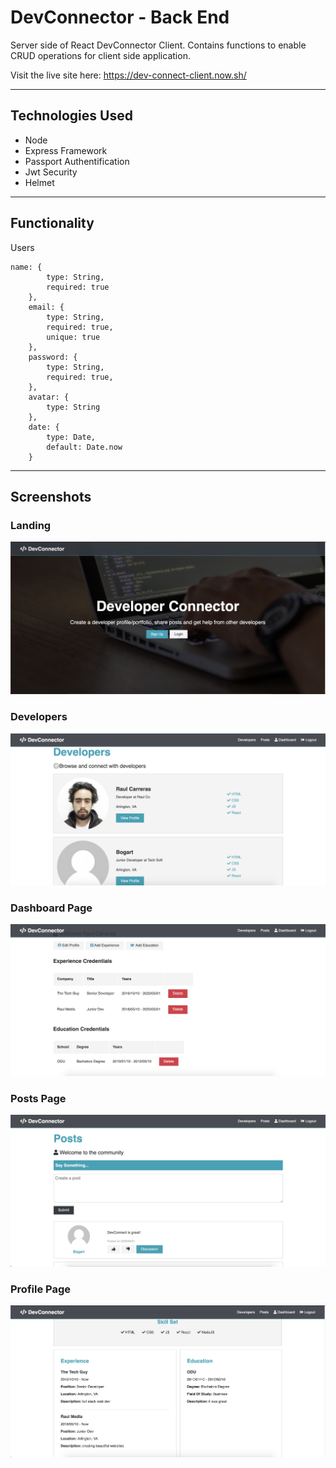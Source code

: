 # DevConnector - Back End
Server side of React DevConnector Client. Contains functions to enable CRUD operations for client side application.

Visit the live site here: https://dev-connect-client.now.sh/

---

## Technologies Used
- Node
- Express Framework
- Passport Authentification
- Jwt Security
- Helmet

---

## Functionality

Users

```    
name: {
        type: String,
        required: true
    },
    email: {
        type: String,
        required: true,
        unique: true
    },
    password: {
        type: String,
        required: true,
    },
    avatar: {
        type: String
    },
    date: {
        type: Date,
        default: Date.now
    }
```

---
## Screenshots

### Landing
![Landing Page](screenshots/Landing.png)

### Developers
![Developers Page](screenshots/Developers.png)

### Dashboard Page
![Dashboard Page](screenshots/Dashboard.png)

### Posts Page
![Posts Page](screenshots/Posts.png)

### Profile Page
![Profile Page](screenshots/Profile.png)

